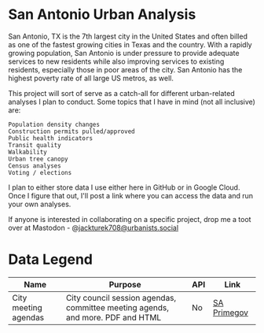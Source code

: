 # San Antonio Urban Analysis

San Antonio, TX is the 7th largest city in the United States and often billed as one of the fastest growing cities in Texas and the country. With a rapidly growing population, San Antonio is under pressure to provide adequate services to new residents while also improving services to existing residents, especially those in poor areas of the city. San Antonio has the highest poverty rate of all large US metros, as well.

This project will sort of serve as a catch-all for different urban-related analyses I plan to conduct. Some topics that I have in mind (not all inclusive) are:

    Population density changes
    Construction permits pulled/approved
    Public health indicators
    Transit quality
    Walkability
    Urban tree canopy
    Census analyses
    Voting / elections

I plan to either store data I use either here in GitHub or in Google Cloud. Once I figure that out, I'll post a link where you can access the data and run your own analyses.

If anyone is interested in collaborating on a specific project, drop me a toot over at Mastodon - @jackturek708@urbanists.social

# Data Legend
| Name | Purpose | API | Link | 
| ---- | ------- | --- | ---- | 
| City meeting agendas | City council session agendas, committee meeting agends, and more. PDF and HTML | No | [SA Primegov](https://sanantonio.primegov.com/public/portal?fromiframe=1) | 

